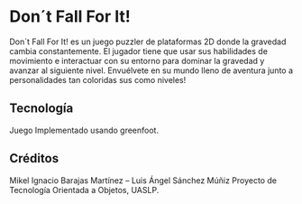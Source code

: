 # Don´t Fall For It!

Don´t Fall For It! es un juego puzzler de plataformas 2D donde la gravedad cambia constantemente. El jugador tiene que usar sus habilidades de movimiento e interactuar con su entorno para dominar la gravedad y avanzar al siguiente nivel. Envuélvete en su mundo lleno de aventura junto a personalidades tan coloridas sus como niveles!

## Tecnología
Juego Implementado usando greenfoot.

## Créditos
Mikel Ignacio Barajas Martínez – Luis Ángel Sánchez Múñiz
Proyecto de Tecnología Orientada a Objetos, UASLP.
